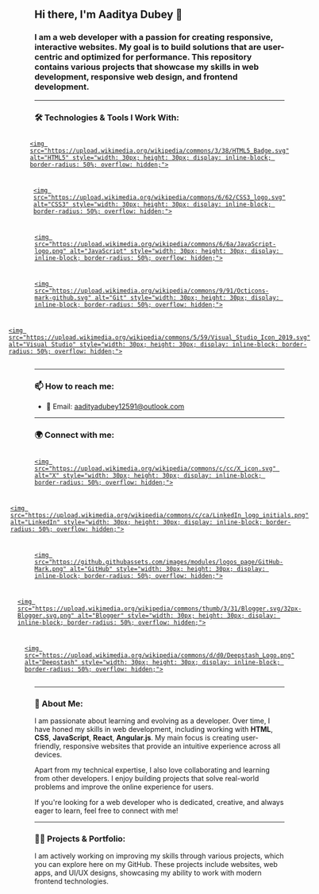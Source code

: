 ## Hi there, I'm **Aaditya Dubey** 👋



### I am a web developer with a passion for creating responsive, interactive websites. My goal is to build solutions that are user-centric and optimized for performance. This repository contains various projects that showcase my skills in web development, responsive web design, and frontend development. 



---



### 🛠️ Technologies & Tools I Work With:



<div class="social-icons" style="display: flex; justify-content: center; flex-wrap: wrap; gap: 10px; margin: 10px 0;">

  <a href="https://developer.mozilla.org/en-US/docs/Web/HTML" target="_blank" class="icon" onclick="alert('Opening HTML documentation.');">

    <img src="https://upload.wikimedia.org/wikipedia/commons/3/38/HTML5_Badge.svg" alt="HTML5" style="width: 30px; height: 30px; display: inline-block; border-radius: 50%; overflow: hidden;">

  </a>

  <a href="https://developer.mozilla.org/en-US/docs/Web/CSS" target="_blank" class="icon" onclick="alert('Opening CSS documentation.');">

    <img src="https://upload.wikimedia.org/wikipedia/commons/6/62/CSS3_logo.svg" alt="CSS3" style="width: 30px; height: 30px; display: inline-block; border-radius: 50%; overflow: hidden;">

  </a>

  <a href="https://developer.mozilla.org/en-US/docs/Web/JavaScript" target="_blank" class="icon" onclick="alert('Opening JavaScript documentation.');">

    <img src="https://upload.wikimedia.org/wikipedia/commons/6/6a/JavaScript-logo.png" alt="JavaScript" style="width: 30px; height: 30px; display: inline-block; border-radius: 50%; overflow: hidden;">

  </a>

  <a href="https://git-scm.com/" target="_blank" class="icon" onclick="alert('Opening Git documentation.');">

    <img src="https://upload.wikimedia.org/wikipedia/commons/9/91/Octicons-mark-github.svg" alt="Git" style="width: 30px; height: 30px; display: inline-block; border-radius: 50%; overflow: hidden;">

  </a>

  <a href="https://www.visualstudio.com/" target="_blank" class="icon" onclick="alert('Opening Visual Studio website.');">

    <img src="https://upload.wikimedia.org/wikipedia/commons/5/59/Visual_Studio_Icon_2019.svg" alt="Visual Studio" style="width: 30px; height: 30px; display: inline-block; border-radius: 50%; overflow: hidden;">

  </a>

</div>



---



### 📫 How to reach me:



- 📧 Email: [aadityadubey12591@outlook.com](mailto:aadityadubey12591@outlook.com)



---



### 🌍 Connect with me:



<div class="social-icons" style="display: flex; justify-content: center; flex-wrap: wrap; gap: 10px; margin: 10px 0;">

  <a href="https://twitter.com/itsaadi_09" target="_blank" class="icon" onclick="alert('Opening X profile in a new tab.');">

    <img src="https://upload.wikimedia.org/wikipedia/commons/c/cc/X_icon.svg" alt="X" style="width: 30px; height: 30px; display: inline-block; border-radius: 50%; overflow: hidden;">

  </a>

  <a href="https://linkedin.com/in/aadityadubey" target="_blank" class="icon" onclick="alert('Opening LinkedIn profile in a new tab.');">

    <img src="https://upload.wikimedia.org/wikipedia/commons/c/ca/LinkedIn_logo_initials.png" alt="LinkedIn" style="width: 30px; height: 30px; display: inline-block; border-radius: 50%; overflow: hidden;">

  </a>

  <a href="https://github.com/aadi-09" target="_blank" class="icon" onclick="alert('Opening GitHub profile in a new tab.');">

    <img src="https://github.githubassets.com/images/modules/logos_page/GitHub-Mark.png" alt="GitHub" style="width: 30px; height: 30px; display: inline-block; border-radius: 50%; overflow: hidden;">

  </a>

  <a href="https://therusticreveriehub.blogspot.com" target="_blank" class="icon" onclick="alert('Opening Blogger page in a new tab.');">

    <img src="https://upload.wikimedia.org/wikipedia/commons/thumb/3/31/Blogger.svg/32px-Blogger.svg.png" alt="Blogger" style="width: 30px; height: 30px; display: inline-block; border-radius: 50%; overflow: hidden;">

  </a>

  <a href="https://deepstash.com" target="_blank" class="icon" onclick="alert('Opening Deepstash profile in a new tab.');">

    <img src="https://upload.wikimedia.org/wikipedia/commons/d/d0/Deepstash_Logo.png" alt="Deepstash" style="width: 30px; height: 30px; display: inline-block; border-radius: 50%; overflow: hidden;">

  </a>

</div>



---



### 📝 About Me:



I am passionate about learning and evolving as a developer. Over time, I have honed my skills in web development, including working with **HTML**, **CSS**, **JavaScript**, **React**, **Angular.js**. My main focus is creating user-friendly, responsive websites that provide an intuitive experience across all devices.



Apart from my technical expertise, I also love collaborating and learning from other developers. I enjoy building projects that solve real-world problems and improve the online experience for users.



If you're looking for a web developer who is dedicated, creative, and always eager to learn, feel free to connect with me!



---



### 🧑‍💻 Projects & Portfolio:

I am actively working on improving my skills through various projects, which you can explore here on my GitHub. These projects include websites, web apps, and UI/UX designs, showcasing my ability to work with modern frontend technologies.
